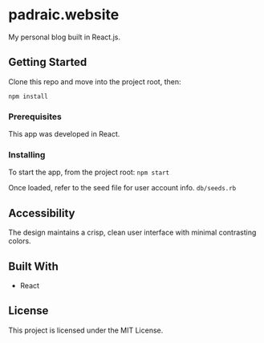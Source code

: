 # padraic.website

My personal blog built in React.js.

## Getting Started

Clone this repo and move into the project root, then:

`npm install`

### Prerequisites

This app was developed in React.

### Installing

To start the app, from the project root:
`npm start`

Once loaded, refer to the seed file for user account info.
`db/seeds.rb`

## Accessibility

The design maintains a crisp, clean user interface with minimal contrasting colors.

## Built With

* React

## License

This project is licensed under the MIT License.
